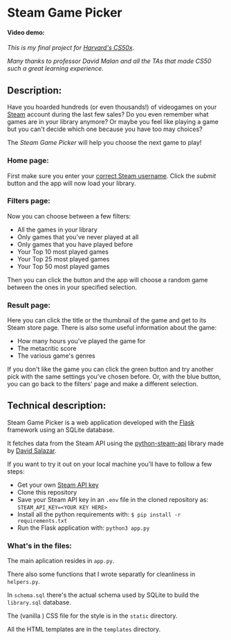 # Steam Game Picker

#### Video demo: <url here>

_This is my final project for [Harvard's CS50x](https://cs50.harvard.edu/x/2023/)._

_Many thanks to professor David Malan and all the TAs that made CS50 such a great learning experience._

## Description:

Have you hoarded hundreds (or even thousands!) of videogames on your [Steam](https://steamcommunity.com/) account during the last few sales? 
Do you even remember what games are in your library anymore?
Or maybe you feel like playing a game but you can't decide which one because you have too may choices?

The *Steam Game Picker* will help you choose the next game to play!

### Home page:
First make sure you enter your [correct Steam username](https://www.wikihow.com/See-Your-Account-Name-in-Steam). Click the _submit_ button and the app will now load your library.

### Filters page:

Now you can choose between a few filters: 
- All the games in your library
- Only games that you've never played at all
- Only games that you have played before
- Your Top 10 most played games
- Your Top 25 most played games
- Your Top 50 most played games

Then you can click the button and the app will choose a random game between the ones in your specified selection.

### Result page:

Here you can click the title or the thumbnail of the game and get to its Steam store page. There is also some useful information about the game:
- How many hours you've played the game for
- The metacritic score
- The various game's genres

If you don't like the game you can click the green button and try another pick with the same settings you've chosen before.
Or, with the blue button, you can go back to the filters' page and make a different selection.
## Technical description:

Steam Game Picker is a web application developed with the [Flask](https://github.com/pallets/flask) framework using an SQLite database.

It fetches data from the Steam API using the [python-steam-api](https://github.com/deivit24/python-steam-api) library made by [David Salazar](https://github.com/deivit24).

If you want to try it out on your local machine you'll have to follow a few steps:

- Get your own [Steam API key](https://steamcommunity.com/dev)
- Clone this repository
- Save your Steam API key in an `.env` file in the cloned repository as:
``` STEAM_API_KEY=<YOUR KEY HERE> ```
- Install all the python requirements with:
```$ pip install -r requirements.txt ```
- Run the Flask application with:
```python3 app.py```

### What's in the files:

The main aplication resides in `app.py`.

There also some functions that I wrote separatly for cleanliness in `helpers.py`.

In `schema.sql` there's the actual schema used by SQLite to build the `library.sql` database.

The (vanilla ) CSS file for the style is in the `static` directory.

All the HTML templates are in the `templates` directory.


